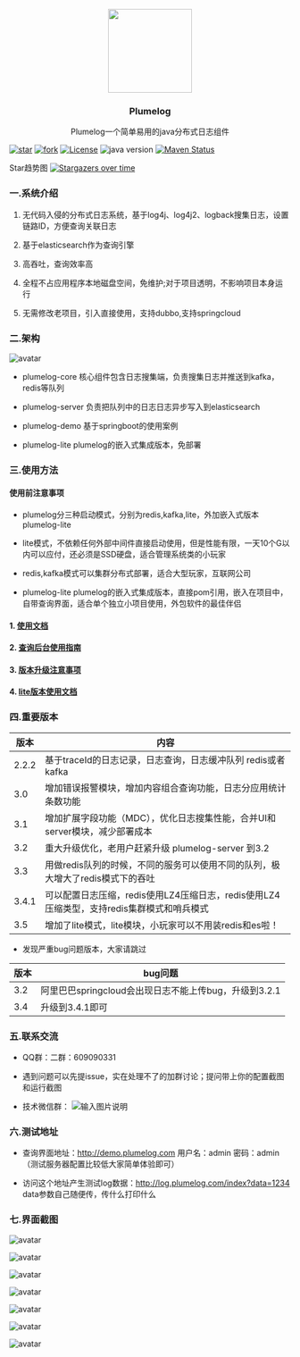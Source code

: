 <p align="center" >
    <img src="https://gitee.com/plumeorg/plumelog/raw/master/pic/icon.png" width="150">
    <h3 align="center">Plumelog</h3>
    <p align="center">
        Plumelog一个简单易用的java分布式日志组件
</p>

[![star](https://gitee.com/plumeorg/plumelog/badge/star.svg?theme=gvp)](https://gitee.com/frankchenlong/plumelog/stargazers)
[![fork](https://gitee.com/plumeorg/plumelog/badge/fork.svg?theme=gvp)](https://gitee.com/frankchenlong/plumelog/members)
[![License](https://img.shields.io/badge/license-Apache%202-4EB1BA.svg)](https://www.apache.org/licenses/LICENSE-2.0.html)
![java version](https://img.shields.io/badge/JAVA-1.8+-green.svg)
[![Maven Status](https://maven-badges.herokuapp.com/maven-central/com.plumelog/plumelog/badge.svg)](https://maven-badges.herokuapp.com/maven-central/com.plumelog/plumelog)

Star趋势图
[![Stargazers over time](https://whnb.wang/img/plumeorg/plumelog)](https://whnb.wang/plumeorg/plumelog)

### 一.系统介绍

 1. 无代码入侵的分布式日志系统，基于log4j、log4j2、logback搜集日志，设置链路ID，方便查询关联日志
 
 2. 基于elasticsearch作为查询引擎
 
 3. 高吞吐，查询效率高
 
 4. 全程不占应用程序本地磁盘空间，免维护;对于项目透明，不影响项目本身运行
 
 5. 无需修改老项目，引入直接使用，支持dubbo,支持springcloud
 
### 二.架构

 ![avatar](/pic/plumelog.png)
 
* plumelog-core 核心组件包含日志搜集端，负责搜集日志并推送到kafka，redis等队列

* plumelog-server 负责把队列中的日志日志异步写入到elasticsearch 

* plumelog-demo 基于springboot的使用案例

* plumelog-lite plumelog的嵌入式集成版本，免部署
   
### 三.使用方法

#### 使用前注意事项

* plumelog分三种启动模式，分别为redis,kafka,lite，外加嵌入式版本plumelog-lite

* lite模式，不依赖任何外部中间件直接启动使用，但是性能有限，一天10个G以内可以应付，还必须是SSD硬盘，适合管理系统类的小玩家

* redis,kafka模式可以集群分布式部署，适合大型玩家，互联网公司

* plumelog-lite plumelog的嵌入式集成版本，直接pom引用，嵌入在项目中，自带查询界面，适合单个独立小项目使用，外包软件的最佳伴侣

#### 1. [使用文档](/FASTSTART.md)

#### 2. [查询后台使用指南](/HELP.md)

#### 3. [版本升级注意事项](/update.md)

#### 4. [lite版本使用文档](/plumelog-lite/README.md)

### 四.重要版本
 
   |  版本   | 内容  |
   |  ----  | ----  |
   | 2.2.2  | 基于traceId的日志记录，日志查询，日志缓冲队列 redis或者kafka |
   | 3.0  | 增加错误报警模块，增加内容组合查询功能，日志分应用统计条数功能 |
   | 3.1  | 增加扩展字段功能（MDC），优化日志搜集性能，合并UI和server模块，减少部署成本 |
   | 3.2  | 重大升级优化，老用户赶紧升级 plumelog-server 到3.2|
   | 3.3  | 用做redis队列的时候，不同的服务可以使用不同的队列，极大增大了redis模式下的吞吐|
   | 3.4.1  | 可以配置日志压缩，redis使用LZ4压缩日志，redis使用LZ4压缩类型，支持redis集群模式和哨兵模式|
   | 3.5  | 增加了lite模式，lite模块，小玩家可以不用装redis和es啦！|

   * 发现严重bug问题版本，大家请跳过

   |  版本   | bug问题  |
   |  ----  | ----  |
   | 3.2  | 阿里巴巴springcloud会出现日志不能上传bug，升级到3.2.1|
   | 3.4  | 升级到3.4.1即可|
   
### 五.联系交流

   * QQ群：二群：609090331 
   
   * 遇到问题可以先提issue，实在处理不了的加群讨论；提问带上你的配置截图和运行截图

   * 技术微信群：
   ![输入图片说明](pic/image.png)

### 六.测试地址

   * 查询界面地址：http://demo.plumelog.com  用户名：admin 密码：admin   （测试服务器配置比较低大家简单体验即可）
      
   * 访问这个地址产生测试log数据：http://log.plumelog.com/index?data=1234  data参数自己随便传，传什么打印什么

### 七.界面截图

![avatar](/pic/0.png)

![avatar](/pic/1.png)

![avatar](/pic/2.png)

![avatar](/pic/3.png)

![avatar](/pic/4.png)

![avatar](/pic/5.png)

![avatar](/pic/6.png)

